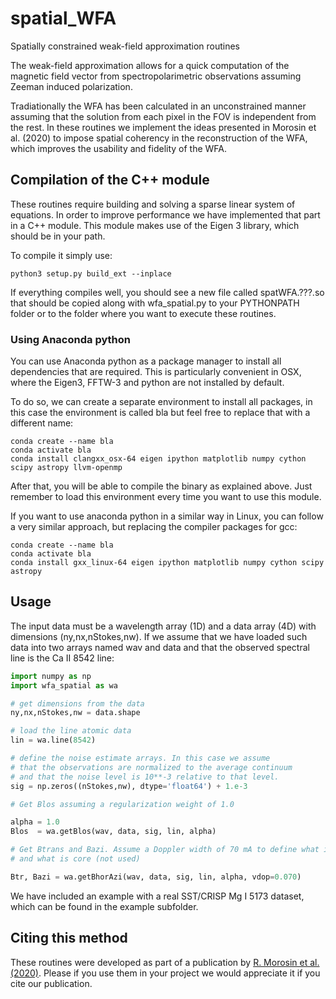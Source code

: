# spatial_WFA
Spatially constrained weak-field approximation routines

The weak-field approximation allows for a quick computation of the
magnetic field vector from spectropolarimetric observations assuming
Zeeman induced polarization.

Tradiationally the WFA has been calculated in an unconstrained manner
assuming that the solution from each pixel in the FOV is independent
from the rest. In these routines we implement the ideas presented in
Morosin et al. (2020) to impose spatial coherency in the reconstruction
of the WFA, which improves the usability and fidelity of the WFA.

## Compilation of the C++ module
These routines require building and solving a sparse linear system of
equations. In order to improve performance we have implemented that
part in a C++ module. This module makes use of the Eigen 3 library,
which should be in your path.

To compile it simply use:
```
python3 setup.py build_ext --inplace
```

If everything compiles well, you should see a new file called spatWFA.???.so
that should be copied along with wfa_spatial.py to your PYTHONPATH folder or
to the folder where you want to execute these routines.

### Using Anaconda python
You can use Anaconda python as a package manager to install all dependencies that are required.
This is particularly convenient in OSX, where the Eigen3, FFTW-3 and python are not installed by default.

To do so, we can create a separate environment to install all packages, in this case the environment is called bla but feel free to replace that with a different name:
```
conda create --name bla
conda activate bla
conda install clangxx_osx-64 eigen ipython matplotlib numpy cython scipy astropy llvm-openmp

```
After that, you will be able to compile the binary as explained above. Just remember to load this environment every time you want to use this module.


If you want to use anaconda python in a similar way in Linux, you can follow a very similar approach,
but replacing the compiler packages for gcc:
```
conda create --name bla
conda activate bla
conda install gxx_linux-64 eigen ipython matplotlib numpy cython scipy astropy
```

## Usage
The input data must be a wavelength array (1D) and a data array (4D) with
dimensions (ny,nx,nStokes,nw). If we assume that we have loaded such data
into two arrays named wav and data and that the observed spectral line is
the Ca II 8542 line:

```python
import numpy as np
import wfa_spatial as wa

# get dimensions from the data
ny,nx,nStokes,nw = data.shape

# load the line atomic data
lin = wa.line(8542)

# define the noise estimate arrays. In this case we assume
# that the observations are normalized to the average continuum
# and that the noise level is 10**-3 relative to that level.
sig = np.zeros((nStokes,nw), dtype='float64') + 1.e-3

# Get Blos assuming a regularization weight of 1.0

alpha = 1.0 
Blos  = wa.getBlos(wav, data, sig, lin, alpha)

# Get Btrans and Bazi. Assume a Doppler width of 70 mA to define what is wing
# and what is core (not used)

Btr, Bazi = wa.getBhorAzi(wav, data, sig, lin, alpha, vdop=0.070)

```

We have included an example with a real SST/CRISP Mg I 5173 dataset,
which can be found in the example subfolder.

## Citing this method
These routines were developed as part of a publication by
[R. Morosin et al. (2020)](https://arxiv.org/abs/2006.14487).
Please if you use them in your project we would appreciate
it if you cite our publication.
